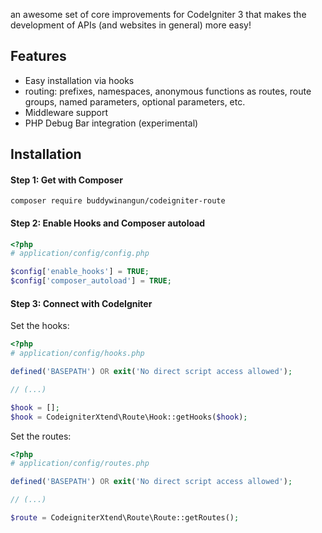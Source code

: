 an awesome set of core improvements for CodeIgniter 3 that makes the development of APIs (and websites in general) more easy!

## Features

* Easy installation via hooks
* routing: prefixes, namespaces, anonymous functions as routes, route groups, named parameters, optional parameters, etc.
* Middleware support
* PHP Debug Bar integration (experimental)

## Installation

#### Step 1: Get with Composer

```
composer require buddywinangun/codeigniter-route
```

#### Step 2: Enable Hooks and Composer autoload

```php
<?php
# application/config/config.php

$config['enable_hooks'] = TRUE;
$config['composer_autoload'] = TRUE;
```

#### Step 3: Connect with CodeIgniter

Set the hooks:

```php
<?php
# application/config/hooks.php

defined('BASEPATH') OR exit('No direct script access allowed');

// (...)

$hook = [];
$hook = CodeigniterXtend\Route\Hook::getHooks($hook);
```

Set the routes:

```php
<?php
# application/config/routes.php

defined('BASEPATH') OR exit('No direct script access allowed');

// (...)

$route = CodeigniterXtend\Route\Route::getRoutes();
```